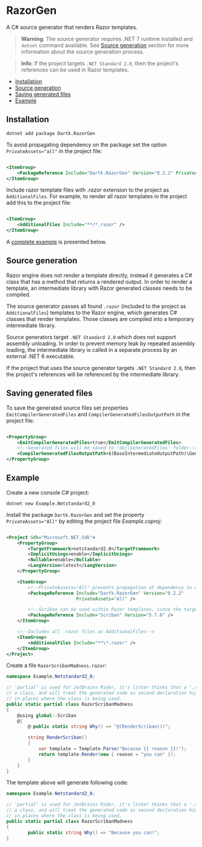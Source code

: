 # RazorGen

A C# source generator that renders Razor templates.

> **Warning**: The source generator requires .NET 7 runtime installed and `dotnet`
> command available. See [Source generation](#source-generation) section for more information about
> the source generation process.

> **Info**: If the project targets `.NET Standard 2.0`, then the project's references can be used in
> Razor templates.

- [Installation](#installation)
- [Source generation](#source-generation)
- [Saving generated files](#saving-generated-files)
- [Example](#example)

## Installation

```text
dotnet add package Dartk.RazorGen
```

To avoid propagating dependency on the package set the option `PrivateAssets="all"` in the project
file:

```xml

<ItemGroup>
    <PackageReference Include="Dartk.RazorGen" Version="0.2.2" PrivateAssets="All" />
</ItemGroup>
```

Include razor template files with *.razor* extension to the project as `AdditionalFiles`. For
example, to render all razor templates in the project add this to the project file:

```xml

<ItemGroup>
    <AdditionalFiles Include="**/*.razor" />
</ItemGroup>
```

A [complete example](#example) is presented below.

## Source generation

Razor engine does not render a template directly, instead it generates a C# class that has a
method that returns a rendered output. In order to render a template, an intermediate library
with Razor generated classes needs to be compiled.

The source generator passes all found `.razor` (included to the project as `AdditionalFiles`)
templates to the Razor engine, which generates C# classes that render templates. Those classes are
compiled into a temporary intermediate library.

Source generators target `.NET Standard 2.0` which does not support assembly unloading. In order to
prevent memory leak by repeated assembly loading, the intermediate library is called in
a separate process by an external .NET 6 executable.

If the project that uses the source generator targets `.NET Standard 2.0`, then the project's
references will be referenced by the intermediate library.

## Saving generated files

To save the generated source files set properties `EmitCompilerGeneratedFiles`
and `CompilerGeneratedFilesOutputPath` in the project file:

```xml

<PropertyGroup>
    <EmitCompilerGeneratedFiles>true</EmitCompilerGeneratedFiles>
    <!--Generated files will be saved to 'obj\GeneratedFiles' folder-->
    <CompilerGeneratedFilesOutputPath>$(BaseIntermediateOutputPath)\GeneratedFiles</CompilerGeneratedFilesOutputPath>
</PropertyGroup>
```

## Example

Create a new console C# project:

```text
dotnet new Example.Netstandard2_0
```

Install the package `Dartk.RazorGen` and set the property `PrivateAssets="All"` by
editing the project file *Example.csproj*:

```xml

<Project Sdk="Microsoft.NET.Sdk">
    <PropertyGroup>
        <TargetFramework>netstandard2.0</TargetFramework>
        <ImplicitUsings>enable</ImplicitUsings>
        <Nullable>enable</Nullable>
        <LangVersion>latest</LangVersion>
    </PropertyGroup>

    <ItemGroup>
        <!--PrivateAssets="All" prevents propagation of dependency to other projects-->
        <PackageReference Include="Dartk.RazorGen" Version="0.2.2"
                          PrivateAssets="All" />

        <!--Scriban can be used within Razor templates, since the target platform is netstandard2.0-->
        <PackageReference Include="Scriban" Version="5.7.0" />
    </ItemGroup>

    <!--Includes all .razor files as AdditionalFiles-->
    <ItemGroup>
        <AdditionalFiles Include="**\*.razor" />
    </ItemGroup>
</Project>
```

Create a file `RazorScribanMadness.razor`:

```c#
namespace Example.Netstandard2_0;

// 'partial' is used for JetBrains Rider, it's linter thinks that a '.razor' file declares
// a class, and will treat the generated code as second declaration highlighting errors
// in places where the class is being used.
public static partial class RazorScribanMadness
{
    @using global::Scriban
    @{
        @:public static string Why() => "@(RenderScriban())";

        string RenderScriban()
        {
            var template = Template.Parse("Because {{ reason }}!");
            return template.Render(new { reason = "you can" });
        }
    }
}
```

The template above will generate following code:

```c#
namespace Example.Netstandard2_0;

// 'partial' is used for JetBrains Rider, it's linter thinks that a '.razor' file declares
// a class, and will treat the generated code as second declaration highlighting errors
// in places where the class is being used.
public static partial class RazorScribanMadness
{
        public static string Why() => "Because you can!";
}
```